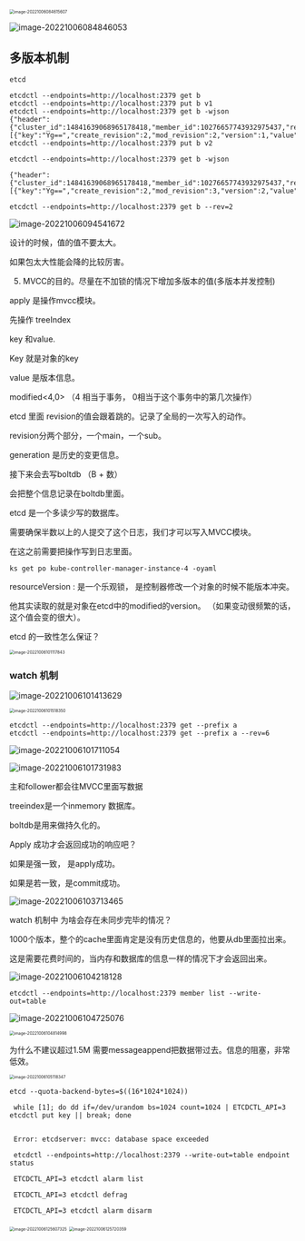 <img src="/Users/kestrel/developer/nrookie.github.io/collections/k8s-related/etcd/image-20221006084615607.png" alt="image-20221006084615607" style="zoom:50%;" />

![image-20221006084846053](/Users/kestrel/developer/nrookie.github.io/collections/k8s-related/etcd/image-20221006084846053.png)



## 多版本机制

``` shell
etcd
```





``` shell
etcdctl --endpoints=http://localhost:2379 get b
etcdctl --endpoints=http://localhost:2379 put b v1
etcdctl --endpoints=http://localhost:2379 get b -wjson
{"header":{"cluster_id":14841639068965178418,"member_id":10276657743932975437,"revision":2,"raft_term":2},"kvs":[{"key":"Yg==","create_revision":2,"mod_revision":2,"version":1,"value":"djE="}],"count":1}
etcdctl --endpoints=http://localhost:2379 put b v2

etcdctl --endpoints=http://localhost:2379 get b -wjson

{"header":{"cluster_id":14841639068965178418,"member_id":10276657743932975437,"revision":3,"raft_term":2},"kvs":[{"key":"Yg==","create_revision":2,"mod_revision":3,"version":2,"value":"djI="}],"count":1}

etcdctl --endpoints=http://localhost:2379 get b --rev=2

```



![image-20221006094541672](/Users/kestrel/developer/nrookie.github.io/collections/k8s-related/etcd/image-20221006094541672.png) 





设计的时候，值的值不要太大。

如果包太大性能会降的比较厉害。



5. MVCC的目的。尽量在不加锁的情况下增加多版本的值(多版本并发控制)

apply 是操作mvcc模块。

先操作 treeIndex



key 和value.

Key 就是对象的key

value 是版本信息。

modified<4,0>  （4 相当于事务， 0相当于这个事务中的第几次操作）

etcd 里面 revision的值会跟着跳的。记录了全局的一次写入的动作。

revision分两个部分，一个main，一个sub。



generation 是历史的变更信息。





接下来会去写boltdb （B + 数）



会把整个信息记录在boltdb里面。



etcd 是一个多读少写的数据库。



需要确保半数以上的人提交了这个日志，我们才可以写入MVCC模块。

在这之前需要把操作写到日志里面。







``` shell
ks get po kube-controller-manager-instance-4 -oyaml
```



resourceVersion : 是一个乐观锁， 是控制器修改一个对象的时候不能版本冲突。

他其实读取的就是对象在etcd中的modified的version。 （如果变动很频繁的话，这个值会变的很大）。







etcd 的一致性怎么保证？

<img src="/Users/kestrel/developer/nrookie.github.io/collections/k8s-related/etcd/image-20221006101117843.png" alt="image-20221006101117843" style="zoom:50%;" />



### watch 机制



![image-20221006101413629](/Users/kestrel/developer/nrookie.github.io/collections/k8s-related/etcd/image-20221006101413629.png)



<img src="/Users/kestrel/developer/nrookie.github.io/collections/k8s-related/etcd/image-20221006101518350.png" alt="image-20221006101518350" style="zoom:50%;" />



``` shell
etcdctl --endpoints=http://localhost:2379 get --prefix a
etcdctl --endpoints=http://localhost:2379 get --prefix a --rev=6
```





![image-20221006101711054](/Users/kestrel/developer/nrookie.github.io/collections/k8s-related/etcd/image-20221006101711054.png)

![image-20221006101731983](/Users/kestrel/developer/nrookie.github.io/collections/k8s-related/etcd/image-20221006101731983.png)





主和follower都会往MVCC里面写数据





treeindex是一个inmemory 数据库。

boltdb是用来做持久化的。



Apply 成功才会返回成功的响应吧？



如果是强一致， 是apply成功。

如果是若一致，是commit成功。



![image-20221006103713465](/Users/kestrel/developer/nrookie.github.io/collections/k8s-related/etcd/image-20221006103713465.png)



watch 机制中 为啥会存在未同步完毕的情况？



1000个版本，整个的cache里面肯定是没有历史信息的，他要从db里面拉出来。

这是需要花费时间的，当内存和数据库的信息一样的情况下才会返回出来。



![image-20221006104218128](/Users/kestrel/developer/nrookie.github.io/collections/k8s-related/etcd/image-20221006104218128.png)



``` shell
etcdctl --endpoints=http://localhost:2379 member list --write-out=table

```



![image-20221006104725076](/Users/kestrel/developer/nrookie.github.io/collections/k8s-related/etcd/image-20221006104725076.png)



<img src="/Users/kestrel/developer/nrookie.github.io/collections/k8s-related/etcd/image-20221006104814998.png" alt="image-20221006104814998" style="zoom:50%;" />





为什么不建议超过1.5M 需要messageappend把数据带过去。信息的阻塞，非常低效。



<img src="/Users/kestrel/developer/nrookie.github.io/collections/k8s-related/etcd/image-20221006105118347.png" alt="image-20221006105118347" style="zoom:50%;" />





``` shell
etcd --quota-backend-bytes=$((16*1024*1024))

 while [1]; do dd if=/dev/urandom bs=1024 count=1024 | ETCDCTL_API=3 etcdctl put key || break; done
 
 
 Error: etcdserver: mvcc: database space exceeded
 
 etcdctl --endpoints=http://localhost:2379 --write-out=table endpoint status
 
 ETCDCTL_API=3 etcdctl alarm list
 
 ETCDCTL_API=3 etcdctl defrag
 
 ETCDCTL_API=3 etcdctl alarm disarm
```

 <img src="/Users/kestrel/developer/nrookie.github.io/collections/k8s-related/etcd/image-20221006125607325.png" alt="image-20221006125607325" style="zoom:50%;" />

<img src="/Users/kestrel/developer/nrookie.github.io/collections/k8s-related/etcd/image-20221006125720359.png" alt="image-20221006125720359" style="zoom:50%;" />
